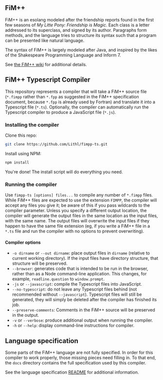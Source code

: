 ## FiM++
FiM++ is an esolang modeled after the friendship reports found in the first few
seasons of _My Litte Pony: Friendship is Magic_. Each class is a letter
addressed to its superclass, and signed by its author. Paragraphs form methods,
and the language tries to structure its syntax such that a program can be
presented like natural language.

The syntax of FiM++ is largely modeled after Java, and inspired by the likes of
the Shakespeare Programming Language and Inform 7.

See [the FiM++ wiki](https://fimpp.fandom.com/) for additional details.

## FiM++ Typescript Compiler
This repository represents a compiler that will take a FiM++ source file
(`*.fimpp` rather than `*.fpp` as suggested in the FiM++ specification document,
because `*.fpp` is already used by Fortran) and translate it into a Typescript
file (`*.ts`). Optionally, the compiler can automatically run the Typescript
compiler to produce a JavaScript file (`*.js`).

### Installing the compiler
Clone this repo:

```bash
git clone https://github.com/Lithl/fimpp-ts.git
```

Install using NPM:

```bash
npm install
```

You're done! The install script will do everything you need.

### Running the compiler
Use `fimpp-ts [options] files...` to compile any number of `*.fimpp` files.
While FiM++ files are expected to use the extension `FIMPP`, the compiler will
accept any files you give it; be aware of this if you pass wildcards to the
compiler parameter. Unless you specify a different output location, the compiler
will generate the output files in the same location as the input files, with the
same name. The output files will overwrite the input files if they happen to
have the same file extension (eg, if you write a FiM++ file in a `*.ts` file and
run the compiler with no options to prevent overwriting).

#### Compiler options
* `-o dirname` or `--out dirname`: place output files in `dirname` (relative to
  current working directory). If the input files have directory structure, that
  structure will be preserved.
* `--browser`: generates code that is intended to be run in the browser, rather
  than as a Node command-line application. This changes, for example,
  `readline.question` to `window.prompt`.
* `-js` or `--javascript`: compile the Typescript files into JavaScript.
* `--no-typescript`: do not leave any Typescript files behind (not recommended
  without `--javascript`). Typescript files will still be generated, they will
  simply be deleted after the compiler has finished its job.
* `--preserve-comments`: Comments in the FiM++ source will be preserved in the
  output.
* `-v` or `--verbose`: produce additional output when running the compiler.
* `-h` or `--help`: display command-line instructions for compiler.

## Language specification
Some parts of the FiM++ language are not fully specified. In order for this
compiler to work properly, those missing pieces need filling in. To that end,
the `docs` directory contains the full specification used by this compiler.

See the language specification
[README](docs/#fim-language-specification) for additional information.
